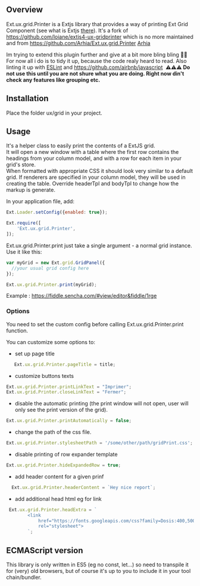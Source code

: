 
## Overview

Ext.ux.grid.Printer is a Extjs library that provides a way of printing Ext Grid Component (see what is Extjs [there](https://www.sencha.com/products/extjs/#overview)).
It's a fork of https://github.com/loiane/extjs4-ux-gridprinter which is no more maintained and from https://github.com/Arhia/Ext.ux.grid.Printer [Arhia](http://www.arhia.fr) 

Im trying to extend this plugin further and give at a bit more bling bling 🤑💍
For now all i do is to tidy it up, because the code realy heard to read. Also linting it up with [ESLint](https://github.com/eslint/eslint) and https://github.com/airbnb/javascript
 **⚠️⚠️⚠️ Do not use this until you are not shure what you are doing. Right now din't check any features like grouping etc.**

## Installation

Place the folder ux/grid in your project.

## Usage

It's a helper class to easily print the contents of a ExtJS grid.  
It will open a new window with a table where the first row contains the headings from your column model, and with a row for each item in your grid's store.  
When formatted with appropriate CSS it should look very similar to a default grid. 
If renderers are specified in your column model, they will be used in creating the table. Override headerTpl and bodyTpl to change how the markup is generate.  

In your application file, add:

```js
Ext.Loader.setConfig({enabled: true});

Ext.require([
    'Ext.ux.grid.Printer',
]);
```

Ext.ux.grid.Printer.print just take a single argument - a normal grid instance. Use it like this:

```js
var myGrid = new Ext.grid.GridPanel({
  //your usual grid config here
});

Ext.ux.grid.Printer.print(myGrid);
```

Example : https://fiddle.sencha.com/#view/editor&fiddle/1rge

### Options

You need to set the custom config before calling Ext.ux.grid.Printer.print function.

You can customize some options to:

- set up page title

```js
   Ext.ux.grid.Printer.pageTitle = title;
```

- customize buttons texts

```js
Ext.ux.grid.Printer.printLinkText = "Imprimer";
Ext.ux.grid.Printer.closeLinkText = "Fermer";
```

 - disable the automatic printing (the print window will not open, user will only see the print version of the grid).

```js
Ext.ux.grid.Printer.printAutomatically = false;
```

 - change the path of the css file.

```js
Ext.ux.grid.Printer.stylesheetPath = '/some/other/path/gridPrint.css';
```

- disable printing of row expander template

```js
Ext.ux.grid.Printer.hideExpandedRow = true;
```

- add header content for a given prinf

```js
  Ext.ux.grid.Printer.headerContent = `Hey nice report`;
```

- add additional head html eg for link

```js
 Ext.ux.grid.Printer.headExtra = `
        <link
    		href="https://fonts.googleapis.com/css?family=Dosis:400,500,600,700,800|Nunito:400,400i,600,600i,700,700i|Roboto:400,400i,500,500i,700,700i"
		    rel="stylesheet">
        `;     
```

## ECMAScript version

This library is only written in ES5 (eg no const, let...) so need to transpile it for (very) old browsers, but of course it's up to you to include it in your tool chain/bundler.  
  
